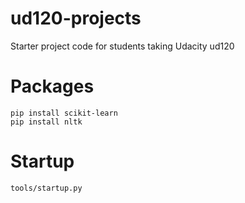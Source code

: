 ud120-projects
==============

Starter project code for students taking Udacity ud120

# Packages

```
pip install scikit-learn
pip install nltk
```

# Startup

```
tools/startup.py
```